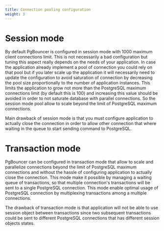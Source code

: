 ```yaml
---
title: Connection pooling configuration
weight: 3
---
```


# Session mode

By default PgBouncer is configured in session mode with 1000 maximum client connections limit.
 This is not necessarily a bad configuration but tuning this aspect really depends on the needs of
 your application. In case the application already implement a pool of connection you could rely on
 that pool but if you later scale up the application it will necessarily need to update the
 configuration to avoid saturation of connection by decreasing the pool size proportionally to the
 number of application instances. This limits the application to grow not more than the PostgreSQL
 maximum connections limit (by default this is 100) and increasing this value should be avoided in
 order to not saturate database with parallel connections. So the session mode pool allow to scale
 beyond the limit of PostgreSQL maximum connections.

Main drawback of session mode is that you must configure application to actually close the connection
 in order to allow other connection that where waiting in the queue to start sending command to
 PostgreSQL.

# Transaction mode

PgBouncer can be configured in transaction mode that allow to scale and parallelize connections
 beyond the limit of PostgreSQL maximum connections and without the hassle of configuring
 application to actually close the connection. This mode make it possible by managing a waiting
 queue of transactions, so that multiple connection's transactions will be sent to a single
 PostgreSQL connection. This mode enable optimal usage of PostgreSQL connection by multiplexing
 transactions among a multiple connections.

The drawback of transaction mode is that application will not be able to use session object
 between transactions since two subsequent transactions could be sent to different PostgreSQL
 connections that has different session objects states.